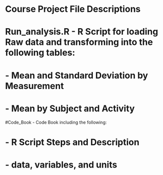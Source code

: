 # Course Project File Descriptions

# Run_analysis.R - R Script for loading Raw data and transforming into the following tables:
#       - Mean and Standard Deviation by Measurement
#       - Mean by Subject and Activity

#Code_Book - Code Book including the following:
#       - R Script Steps and Description
#       - data, variables, and units
